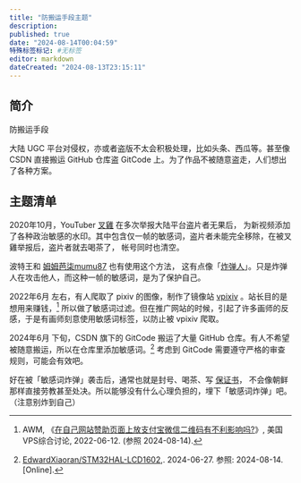 ```yaml
---
title: "防搬运手段主题"
description:
published: true
date: "2024-08-14T00:04:59"
特殊标签标记: #无标签
editor: markdown
dateCreated: "2024-08-13T23:15:11"
---
```


## 简介

防搬运手段

大陆 UGC 平台对侵权，亦或者盗版不太会积极处理，比如头条、西瓜等。甚至像 CSDN 直接搬运 GitHub 仓库盗 GitCode 上。为了作品不被随意盗走，人们想出了各种方案。

## 主题清单

2020年10月，YouTuber [叉雞](/people/Fork_chicken.md) 在多次举报大陆平台盗片者无果后，
为新视频添加了各种政治敏感的水印。其中包含仅一帧的敏感词，盗片者未能完全移除，在被叉雞举报后，盗片者就去喝茶了，
帐号同时也清空。

波特王和 [姆姆芭柒mumu87](/people/index.md#姆姆芭柒mumu87) 也有使用这个方法，
这有点像「[炸弹人](/website/哔哩哔哩弹幕网.md#炸弹人)」。只是炸弹人在攻击他人，而这种一帧的敏感词，是为了保护自己。

2022年6月 左右，有人爬取了 pixiv 的图像，制作了镜像站 [vpixiv](/company/pixiv.md#vpixiv) 。站长目的是想用来赚钱，[^31529]
所以做了敏感词过滤。但在推广网站的时候，引起了许多画师的反感，于是有画师刻意使用敏感词标签，以防止被 vpixiv 爬取。

[^31529]: AWM, 《[在自己网站赞助页面上放支付宝微信二维码有不利影响吗?](https://web.archive.org/web/20240813160258/https://hostloc.com/thread-1031529-1-1.html)》, 美国VPS综合讨论, 2022-06-12. (参照 2024-08-14).

2024年6月 下旬，CSDN 旗下的 GitCode 搬运了大量 GitHub 仓库。有人不希望被随意搬运，所以在仓库里添加敏感词。[^D1602]
考虑到 GitCode 需要遵守严格的审查规则，可能会有效吧。

[^D1602]: [EdwardXiaoran/STM32HAL-LCD1602](https://web.archive.org/web/20240813122856/https://github.com/EdwardXiaoran/STM32HAL-LCD1602),. 2024-06-27. 参照: 2024-08-14. [Online].

好在被「敏感词炸弹」袭击后，通常也就是封号、喝茶、写 [保证书](/censorship/技术/clienthold.md#保证书的世界)，
不会像朝鲜那样直接劳教甚至处决。所以能够没有什么心理负担的，埋下「敏感词炸弹」吧。（注意别炸到自己）
